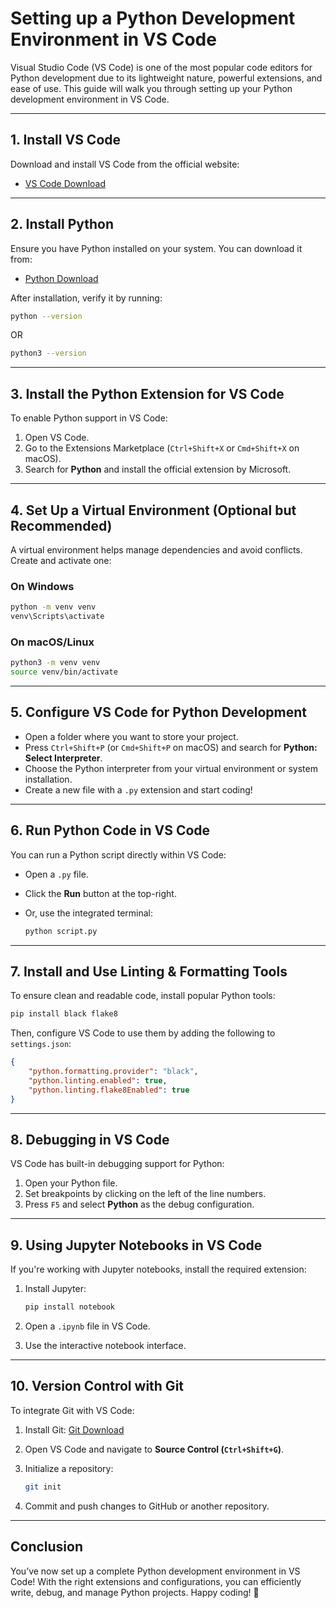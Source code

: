 # Setting up a Python Development Environment in VS Code

Visual Studio Code (VS Code) is one of the most popular code editors for Python development due to its lightweight nature, powerful extensions, and ease of use. This guide will walk you through setting up your Python development environment in VS Code.

---

## 1. Install VS Code

Download and install VS Code from the official website:

- [VS Code Download](https://code.visualstudio.com/)

---

## 2. Install Python

Ensure you have Python installed on your system. You can download it from:

- [Python Download](https://www.python.org/downloads/)

After installation, verify it by running:

```sh
python --version
```

OR

```sh
python3 --version
```

---

## 3. Install the Python Extension for VS Code

To enable Python support in VS Code:

1. Open VS Code.
2. Go to the Extensions Marketplace (`Ctrl+Shift+X` or `Cmd+Shift+X` on macOS).
3. Search for **Python** and install the official extension by Microsoft.

---

## 4. Set Up a Virtual Environment (Optional but Recommended)

A virtual environment helps manage dependencies and avoid conflicts. Create and activate one:

### On Windows

```sh
python -m venv venv
venv\Scripts\activate
```

### On macOS/Linux

```sh
python3 -m venv venv
source venv/bin/activate
```

---

## 5. Configure VS Code for Python Development

- Open a folder where you want to store your project.
- Press `Ctrl+Shift+P` (or `Cmd+Shift+P` on macOS) and search for **Python: Select Interpreter**.
- Choose the Python interpreter from your virtual environment or system installation.
- Create a new file with a `.py` extension and start coding!

---

## 6. Run Python Code in VS Code

You can run a Python script directly within VS Code:

- Open a `.py` file.
- Click the **Run** button at the top-right.
- Or, use the integrated terminal:

  ```sh
  python script.py
  ```

---

## 7. Install and Use Linting & Formatting Tools

To ensure clean and readable code, install popular Python tools:

```sh
pip install black flake8
```

Then, configure VS Code to use them by adding the following to `settings.json`:

```json
{
    "python.formatting.provider": "black",
    "python.linting.enabled": true,
    "python.linting.flake8Enabled": true
}
```

---

## 8. Debugging in VS Code

VS Code has built-in debugging support for Python:

1. Open your Python file.
2. Set breakpoints by clicking on the left of the line numbers.
3. Press `F5` and select **Python** as the debug configuration.

---

## 9. Using Jupyter Notebooks in VS Code

If you're working with Jupyter notebooks, install the required extension:

1. Install Jupyter:

   ```sh
   pip install notebook
   ```

2. Open a `.ipynb` file in VS Code.
3. Use the interactive notebook interface.

---

## 10. Version Control with Git

To integrate Git with VS Code:

1. Install Git: [Git Download](https://git-scm.com/)
2. Open VS Code and navigate to **Source Control (`Ctrl+Shift+G`)**.
3. Initialize a repository:

   ```sh
   git init
   ```

4. Commit and push changes to GitHub or another repository.

---

## Conclusion

You’ve now set up a complete Python development environment in VS Code! With the right extensions and configurations, you can efficiently write, debug, and manage Python projects. Happy coding! 🚀
